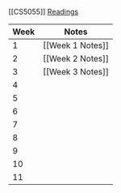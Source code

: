 [[CS5055]]
[Readings](https://rl.talis.com/3/sta/lists/C8984445-5B70-631C-0F0F-B03CDEDA1ED1.html)

| Week | Notes |
| ---- | ---- |
| 1 | [[Week 1 Notes]] |
| 2 | [[Week 2 Notes]] |
| 3 | [[Week 3 Notes]] |
| 4 |  |
| 5 |  |
| 6 |  |
| 7 |  |
| 8 |  |
| 9 |  |
| 10 |  |
| 11 |  |
